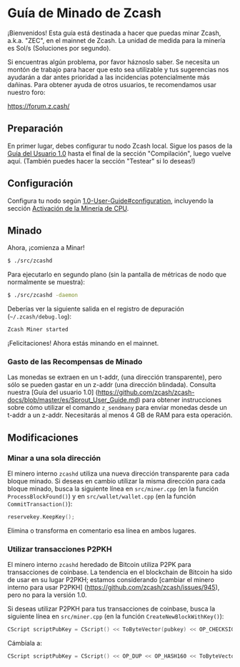# Guía de Minado de Zcash

¡Bienvenidos! Esta guía está destinada a hacer que puedas minar Zcash, a.k.a. "ZEC", en el mainnet de Zcash. La unidad de medida para la minería es Sol/s (Soluciones por segundo).

Si encuentras algún problema, por favor háznoslo saber. Se necesita un montón de trabajo para hacer que esto sea utilizable y tus sugerencias nos ayudarán a dar antes prioridad a las incidencias potencialmente más dañinas. Para obtener ayuda de otros usuarios, te recomendamos usar nuestro foro:

https://forum.z.cash/

## Preparación

En primer lugar, debes configurar tu nodo Zcash local. Sigue los pasos de la [Guía del Usuario 1.0](https://github.com/zcash/zcash-docs/blob/master/es/Sprout_User_Guide.md) hasta el final de la sección "Compilación", luego vuelve aquí. (También puedes hacer la sección "Testear" si lo deseas!)

## Configuración

Configura tu nodo según [1.0-User-Guide#configuration](https://github.com/zcash/zcash-docs/blob/master/es/Sprout_User_Guide.md#configuration), incluyendo la sección [Activación de la Minería de CPU](https://github.com/zcash/zcash-docs/blob/master/es/Sprout_User_Guide.md#enabling-cpu-mining).

## Minado

Ahora, ¡comienza a Minar!
```bash
$ ./src/zcashd
```

Para ejecutarlo en segundo plano (sin la pantalla de métricas de nodo que normalmente se muestra):

```bash
$ ./src/zcashd -daemon
```

Deberías ver la siguiente salida en el registro de depuración (`~/.zcash/debug.log`):

```bash
Zcash Miner started
```

¡Felicitaciones! Ahora estás minando en el mainnet.

### Gasto de las Recompensas de Minado

Las monedas se extraen en un t-addr, (una dirección transparente), pero sólo se pueden gastar en un z-addr (una dirección blindada). Consulta nuestra [Guía del usuario 1.0] (https://github.com/zcash/zcash-docs/blob/master/es/Sprout_User_Guide.md) para obtener instrucciones sobre cómo utilizar el comando `z_sendmany` para enviar monedas desde un t-addr a un z-addr. Necesitarás al menos 4 GB de RAM para esta operación.

## Modificaciones

### Minar a una sola dirección

El minero interno `zcashd` utiliza una nueva dirección transparente para cada bloque minado. Si deseas en cambio utilizar la misma dirección para cada bloque minado, busca la siguiente línea en `src/miner.cpp` (en la función `ProcessBlockFound()`) y en `src/wallet/wallet.cpp` (en la función `CommitTransaction()`):

```cpp
reservekey.KeepKey();
```

Elimina o transforma en comentario esa línea en ambos lugares.

### Utilizar transacciones P2PKH

El minero interno `zcashd` heredado de Bitcoin utiliza P2PK para transacciones de coinbase. La tendencia en el blockchain de Bitcoin ha sido de usar en su lugar P2PKH; estamos considerando [cambiar el minero interno para usar P2PKH] (https://github.com/zcash/zcash/issues/945), pero no para la versión 1.0.

Si deseas utilizar P2PKH para tus transacciones de coinbase, busca la siguiente línea en `src/miner.cpp` (en la función `CreateNewBlockWithKey()`):

```cpp
CScript scriptPubKey = CScript() << ToByteVector(pubkey) << OP_CHECKSIG;
```

Cámbiala a:

```cpp
CScript scriptPubKey = CScript() << OP_DUP << OP_HASH160 << ToByteVector(pubkey.GetID()) << OP_EQUALVERIFY << OP_CHECKSIG;
```
